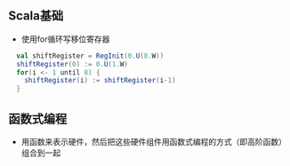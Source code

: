 ## Scala基础
- 使用for循环写移位寄存器
```scala
  val shiftRegister = RegInit(0.U(8.W))
  shiftRegister(0) := 0.U(1.W)
  for(i <- 1 until 8) {
    shiftRegister(i) := shiftRegister(i-1)
  }
```


## 函数式编程
- 用函数来表示硬件，然后把这些硬件组件用函数式编程的方式（即高阶函数）组合到一起
```scala

```